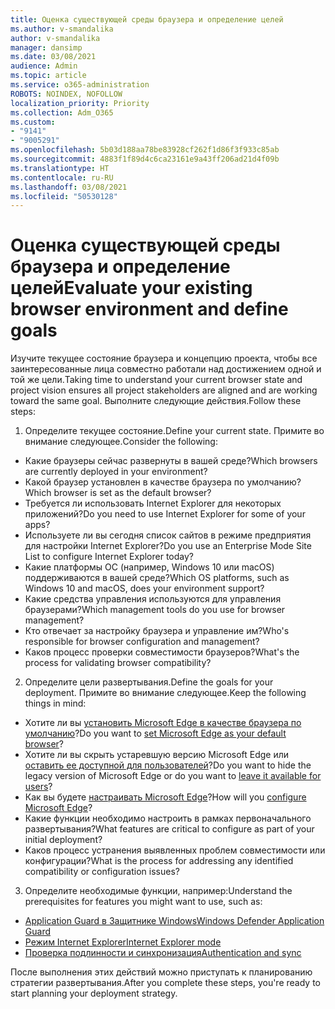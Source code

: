 ```yaml
---
title: Оценка существующей среды браузера и определение целей
ms.author: v-smandalika
author: v-smandalika
manager: dansimp
ms.date: 03/08/2021
audience: Admin
ms.topic: article
ms.service: o365-administration
ROBOTS: NOINDEX, NOFOLLOW
localization_priority: Priority
ms.collection: Adm_O365
ms.custom:
- "9141"
- "9005291"
ms.openlocfilehash: 5b03d188aa78be83928cf262f1d86f3f933c85ab
ms.sourcegitcommit: 4883f1f89d4c6ca23161e9a43ff206ad21d4f09b
ms.translationtype: HT
ms.contentlocale: ru-RU
ms.lasthandoff: 03/08/2021
ms.locfileid: "50530128"
---
```

# <a name="evaluate-your-existing-browser-environment-and-define-goals"></a><span data-ttu-id="2bfb8-102">Оценка существующей среды браузера и определение целей</span><span class="sxs-lookup"><span data-stu-id="2bfb8-102">Evaluate your existing browser environment and define goals</span></span>

<span data-ttu-id="2bfb8-103">Изучите текущее состояние браузера и концепцию проекта, чтобы все заинтересованные лица совместно работали над достижением одной и той же цели.</span><span class="sxs-lookup"><span data-stu-id="2bfb8-103">Taking time to understand your current browser state and project vision ensures all project stakeholders are aligned and are working toward the same goal.</span></span> <span data-ttu-id="2bfb8-104">Выполните следующие действия.</span><span class="sxs-lookup"><span data-stu-id="2bfb8-104">Follow these steps:</span></span>

1. <span data-ttu-id="2bfb8-105">Определите текущее состояние.</span><span class="sxs-lookup"><span data-stu-id="2bfb8-105">Define your current state.</span></span> <span data-ttu-id="2bfb8-106">Примите во внимание следующее.</span><span class="sxs-lookup"><span data-stu-id="2bfb8-106">Consider the following:</span></span>
- <span data-ttu-id="2bfb8-107">Какие браузеры сейчас развернуты в вашей среде?</span><span class="sxs-lookup"><span data-stu-id="2bfb8-107">Which browsers are currently deployed in your environment?</span></span>
- <span data-ttu-id="2bfb8-108">Какой браузер установлен в качестве браузера по умолчанию?</span><span class="sxs-lookup"><span data-stu-id="2bfb8-108">Which browser is set as the default browser?</span></span>
- <span data-ttu-id="2bfb8-109">Требуется ли использовать Internet Explorer для некоторых приложений?</span><span class="sxs-lookup"><span data-stu-id="2bfb8-109">Do you need to use Internet Explorer for some of your apps?</span></span>
- <span data-ttu-id="2bfb8-110">Используете ли вы сегодня список сайтов в режиме предприятия для настройки Internet Explorer?</span><span class="sxs-lookup"><span data-stu-id="2bfb8-110">Do you use an Enterprise Mode Site List to configure Internet Explorer today?</span></span>
- <span data-ttu-id="2bfb8-111">Какие платформы ОС (например, Windows 10 или macOS) поддерживаются в вашей среде?</span><span class="sxs-lookup"><span data-stu-id="2bfb8-111">Which OS platforms, such as Windows 10 and macOS, does your environment support?</span></span>
- <span data-ttu-id="2bfb8-112">Какие средства управления используются для управления браузерами?</span><span class="sxs-lookup"><span data-stu-id="2bfb8-112">Which management tools do you use for browser management?</span></span>
- <span data-ttu-id="2bfb8-113">Кто отвечает за настройку браузера и управление им?</span><span class="sxs-lookup"><span data-stu-id="2bfb8-113">Who's responsible for browser configuration and management?</span></span>
- <span data-ttu-id="2bfb8-114">Каков процесс проверки совместимости браузеров?</span><span class="sxs-lookup"><span data-stu-id="2bfb8-114">What's the process for validating browser compatibility?</span></span>
2. <span data-ttu-id="2bfb8-115">Определите цели развертывания.</span><span class="sxs-lookup"><span data-stu-id="2bfb8-115">Define the goals for your deployment.</span></span> <span data-ttu-id="2bfb8-116">Примите во внимание следующее.</span><span class="sxs-lookup"><span data-stu-id="2bfb8-116">Keep the following things in mind:</span></span>
- <span data-ttu-id="2bfb8-117">Хотите ли вы [установить Microsoft Edge в качестве браузера по умолчанию](https://docs.microsoft.com/DeployEdge/edge-default-browser)?</span><span class="sxs-lookup"><span data-stu-id="2bfb8-117">Do you want to [set Microsoft Edge as your default browser](https://docs.microsoft.com/DeployEdge/edge-default-browser)?</span></span>
- <span data-ttu-id="2bfb8-118">Хотите ли вы скрыть устаревшую версию Microsoft Edge или [оставить ее доступной для пользователей](https://docs.microsoft.com/DeployEdge/microsoft-edge-sysupdate-access-old-edge)?</span><span class="sxs-lookup"><span data-stu-id="2bfb8-118">Do you want to hide the legacy version of Microsoft Edge or do you want to [leave it available for users](https://docs.microsoft.com/DeployEdge/microsoft-edge-sysupdate-access-old-edge)?</span></span>
- <span data-ttu-id="2bfb8-119">Как вы будете [настраивать Microsoft Edge](https://docs.microsoft.com/DeployEdge/configure-microsoft-edge)?</span><span class="sxs-lookup"><span data-stu-id="2bfb8-119">How will you [configure Microsoft Edge](https://docs.microsoft.com/DeployEdge/configure-microsoft-edge)?</span></span>
- <span data-ttu-id="2bfb8-120">Какие функции необходимо настроить в рамках первоначального развертывания?</span><span class="sxs-lookup"><span data-stu-id="2bfb8-120">What features are critical to configure as part of your initial deployment?</span></span>
- <span data-ttu-id="2bfb8-121">Каков процесс устранения выявленных проблем совместимости или конфигурации?</span><span class="sxs-lookup"><span data-stu-id="2bfb8-121">What is the process for addressing any identified compatibility or configuration issues?</span></span>
3. <span data-ttu-id="2bfb8-122">Определите необходимые функции, например:</span><span class="sxs-lookup"><span data-stu-id="2bfb8-122">Understand the prerequisites for features you might want to use, such as:</span></span>
- [<span data-ttu-id="2bfb8-123">Application Guard в Защитнике Windows</span><span class="sxs-lookup"><span data-stu-id="2bfb8-123">Windows Defender Application Guard</span></span>](https://docs.microsoft.com/windows/security/threat-protection/microsoft-defender-application-guard/reqs-md-app-guard)
- [<span data-ttu-id="2bfb8-124">Режим Internet Explorer</span><span class="sxs-lookup"><span data-stu-id="2bfb8-124">Internet Explorer mode</span></span>](https://docs.microsoft.com/DeployEdge/edge-ie-mode)
- [<span data-ttu-id="2bfb8-125">Проверка подлинности и синхронизация</span><span class="sxs-lookup"><span data-stu-id="2bfb8-125">Authentication and sync</span></span>](https://docs.microsoft.com/DeployEdge/microsoft-edge-security-identity)

<span data-ttu-id="2bfb8-126">После выполнения этих действий можно приступать к планированию стратегии развертывания.</span><span class="sxs-lookup"><span data-stu-id="2bfb8-126">After you complete these steps, you're ready to start planning your deployment strategy.</span></span>
